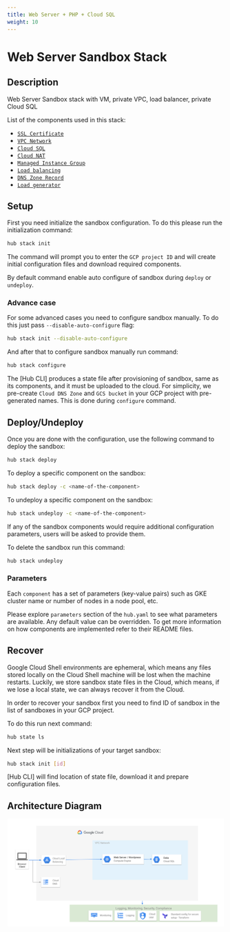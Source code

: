 ```yaml
---
title: Web Server + PHP + Cloud SQL
weight: 10
---
```

# Web Server Sandbox Stack

## Description

Web Server Sandbox stack with VM, private VPC, load balancer, private Cloud SQL

List of the components used in this stack:

* [`SSL Certificate`](https://github.com/agilestacks/google-components/tree/main/acme-certificate)
* [`VPC Network`](https://github.com/agilestacks/google-components/tree/main/network)
* [`Cloud SQL`](https://github.com/agilestacks/google-components/tree/main/cloud-sql)
* [`Cloud NAT`](https://github.com/agilestacks/google-components/tree/main/cloud-nat)
* [`Managed Instance Group`](https://github.com/agilestacks/google-components/tree/main/managed-instance-group)
* [`Load balancing`](https://github.com/agilestacks/google-components/tree/main/load-balancer)
* [`DNS Zone Record`](https://github.com/agilestacks/google-components/tree/main/dns-zone-record-set)
* [`Load generator`](https://github.com/agilestacks/google-components/tree/main/wp-loadgenerator)

## Setup

First you need initialize the sandbox configuration.
To do this please run the initialization command:

```bash
hub stack init
```

The command will prompt you to enter the `GCP project ID` and
will create initial configuration files and download required components.

By default command enable auto configure of sandbox during `deploy` or `undeploy`.

### Advance case

For some advanced cases you need to configure sandbox manually.
To do this just pass `--disable-auto-configure` flag:

```bash
hub stack init --disable-auto-configure
```

And after that to configure sandbox manually run command:

```bash
hub stack configure
```

The [Hub CLI] produces a state file after provisioning of sandbox,
same as its components, and it must be uploaded to the cloud.
For simplicity, we pre-create `Cloud DNS Zone` and `GCS bucket`
in your GCP project with pre-generated names.
This is done during `configure` command.

## Deploy/Undeploy

Once you are done with the configuration, use the following command to deploy the sandbox:

```bash
hub stack deploy
```

To deploy a specific component on the sandbox:

```bash
hub stack deploy -c <name-of-the-component>
```

To undeploy a specific component on the sandbox:

```bash
hub stack undeploy -c <name-of-the-component>
```

If any of the sandbox components would require additional configuration parameters,
users will be asked to provide them.

To delete the sandbox run this command:

```bash
hub stack undeploy
```

### Parameters

Each `component` has a set of parameters (key-value pairs) such as
GKE cluster name or number of nodes in a node pool, etc.

Please explore `parameters` section of the `hub.yaml` to see what parameters are available.
Any default value can be overridden.
To get more information on how components are implemented refer to their README files.

## Recover

Google Cloud Shell environments are ephemeral, which means any files stored locally
on the Cloud Shell machine will be lost when the machine restarts.
Luckily, we store sandbox state files in the Cloud, which means,
if we lose a local state, we can always recover it from the Cloud.

In order to recover your sandbox first you need to find ID of sandbox
in the list of sandboxes in your GCP project.

To do this run next command:

```bash
hub state ls
```

Next step will be initializations of your target sandbox:

```bash
hub stack init [id]
```

[Hub CLI] will find location of state file, download it and prepare configuration files.

## Architecture Diagram

![Web Server VM Architecture](/images/web_server_diagram.png)
